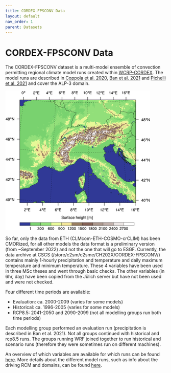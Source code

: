 ```yaml
---
title: CORDEX-FPSCONV Data
layout: default
nav_order: 1
parent: Datasets
---
```


# CORDEX-FPSCONV Data

The CORDEX-FPSCONV dataset is a multi-model ensemble of convection permitting regional climate model runs created within [WCRP-CORDEX](https://cordex.org/experiment-guidelines/flagship-pilot-studies/endorsed-cordex-flagship-pilote-studies/europe-mediterranean-convective-phenomena-at-high-resolution-over-europe-and-the-mediterranean/).
The model runs are described in [Coppola et al. 2020](https://link.springer.com/article/10.1007/s00382-018-4521-8), [Ban et al. 2021](https://link.springer.com/article/10.1007/s00382-021-05708-w) and [Pichelli et al. 2021](https://link.springer.com/article/10.1007/s00382-021-05657-4) and cover the ALP-3 domain.

![Image of the extent of the ALP-3 domain](images/ALP-3-crop.png)

So far, only the data from ETH (CLMcom-ETH-COSMO-crCLIM) has been CMORized, for all other models the data format is a preliminary version (from ~September 2022) and not the one that will go to ESGF.
Currently, the data archive at CSCS (/store/c2sm/c2sme/CH202X/CORDEX-FPSCONV/) contains mainly 1-hourly precipitation and temperature and daily maximum temperature and minimum temperature.
These 4 variables have been used in three MSc theses and went through basic checks. The other variables (in 6hr, day) have been copied from the Jülich server but have not been used and were not checked.

Four different time periods are available:
* Evaluation: ca. 2000-2009 (varies for some models)
* Historical: ca. 1996-2005 (varies for some models)
* RCP8.5: 2041-2050 and 2090-2099 (not all modelling groups run both time periods) 

Each modelling group performed an evaluation run (precipitation is described in Ban et al. 2021).
Not all groups continued with historical and rcp8.5 runs.
The groups running WRF joined together to run historical and scenario runs (therefore they were sometimes run on different machines).

An overview of which variables are available for which runs can be found [here](https://www.polybox.ethz.ch/index.php/s/hVYniBtoaneP9Lc).
More details about the different model runs, such as info about the driving RCM and domains, can be found [here](https://docs.google.com/spreadsheets/d/1wrt8Rcquk7dgIumGJeEc06irpkBwZtq_b7Pn3UhiT2g/edit?usp=sharing).
